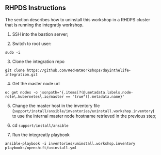 ## RHPDS Instructions

The section describes how to uninstall this workshop in a RHDPS cluster that is running the integratly workshop.


1. SSH into the bastion server;

2. Switch to root user: 
```
sudo -i
```

3. Clone the integration repo 
```
git clone https://github.com/RedHatWorkshops/dayinthelife-integration.git
```

4. Get the master node url
```
oc get nodes -o jsonpath='{.items[?(@.metadata.labels.node-role\.kubernetes\.io/master == "true")].metadata.name}'
```

5. Change the master host in the inventory file (`support/install/ansible/inventories/uninstall.workshop.inventory`) to use the internal master node hostname retrieved in the previous step;

6. cd ```support/install/ansible``` 

7. Run the integreatly playbook
```
ansible-playbook -i inventories/uninstall.workshop.inventory playbooks/openshift/uninstall.yml
```


